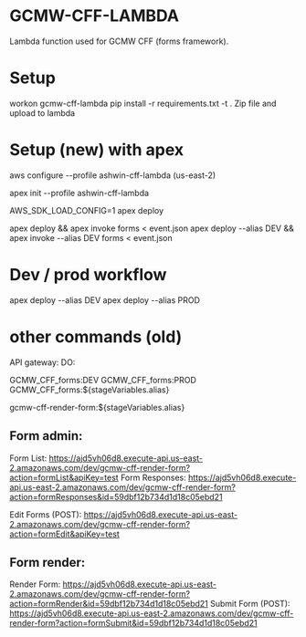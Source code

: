 # GCMW-CFF-LAMBDA
Lambda function used for GCMW CFF (forms framework).

# Setup
workon gcmw-cff-lambda
pip install -r requirements.txt -t .
Zip file and upload to lambda

# Setup (new) with apex

aws configure --profile ashwin-cff-lambda
(us-east-2)

apex init --profile ashwin-cff-lambda

AWS_SDK_LOAD_CONFIG=1
apex deploy

apex deploy && apex invoke forms < event.json
apex deploy --alias DEV && apex invoke --alias DEV forms < event.json
# Dev / prod workflow
apex deploy --alias DEV
apex deploy --alias PROD

# other commands (old)
API gateway: DO:

GCMW_CFF_forms:DEV
GCMW_CFF_forms:PROD
GCMW_CFF_forms:${stageVariables.alias}

gcmw-cff-render-form:${stageVariables.alias}

## Form admin:
Form List: https://ajd5vh06d8.execute-api.us-east-2.amazonaws.com/dev/gcmw-cff-render-form?action=formList&apiKey=test
Form Responses: https://ajd5vh06d8.execute-api.us-east-2.amazonaws.com/dev/gcmw-cff-render-form?action=formResponses&id=59dbf12b734d1d18c05ebd21

Edit Forms (POST): https://ajd5vh06d8.execute-api.us-east-2.amazonaws.com/dev/gcmw-cff-render-form?action=formEdit&apiKey=test

## Form render:
Render Form: https://ajd5vh06d8.execute-api.us-east-2.amazonaws.com/dev/gcmw-cff-render-form?action=formRender&id=59dbf12b734d1d18c05ebd21
Submit Form (POST): https://ajd5vh06d8.execute-api.us-east-2.amazonaws.com/dev/gcmw-cff-render-form?action=formSubmit&id=59dbf12b734d1d18c05ebd21